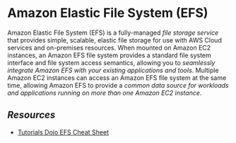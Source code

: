 # Amazon Elastic File System (EFS)

Amazon Elastic File System (EFS) is a fully-managed _file storage service_ that provides simple, scalable, elastic file storage for use with AWS Cloud services and on-premises resources. When mounted on Amazon EC2 instances, an Amazon EFS file system provides a standard file system interface and file system access semantics, allowing you to _seamlessly integrate Amazon EFS with your existing applications and tools_. Multiple Amazon EC2 instances can access an Amazon EFS file system at the same time, allowing Amazon EFS to provide a _common data source for workloads and applications running on more than one Amazon EC2 instance_.

## *Resources*

- [Tutorials Dojo EFS Cheat Sheet](https://tutorialsdojo.com/amazon-efs/)